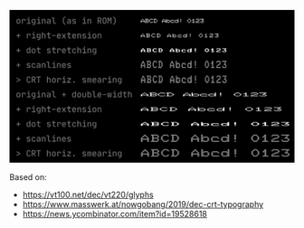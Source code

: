 [![Screenshot](https://github.com/Janiczek/vt220-font-emulation/raw/main/screenshot_horizsmear.png)](https://github.com/Janiczek/vt220-font-emulation/raw/main/screenshot_horizsmear.png)

Based on:

- https://vt100.net/dec/vt220/glyphs
- https://www.masswerk.at/nowgobang/2019/dec-crt-typography
- https://news.ycombinator.com/item?id=19528618
